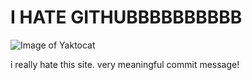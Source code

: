 # I HATE GITHUBBBBBBBBBB

![Image of Yaktocat](https://octodex.github.com/images/yaktocat.png)

i really hate this site. very meaningful commit message!
